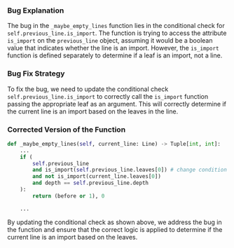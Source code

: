 ### Bug Explanation
The bug in the `_maybe_empty_lines` function lies in the conditional check for `self.previous_line.is_import`. The function is trying to access the attribute `is_import` on the `previous_line` object, assuming it would be a boolean value that indicates whether the line is an import. However, the `is_import` function is defined separately to determine if a leaf is an import, not a line.

### Bug Fix Strategy
To fix the bug, we need to update the conditional check `self.previous_line.is_import` to correctly call the `is_import` function passing the appropriate leaf as an argument. This will correctly determine if the current line is an import based on the leaves in the line.

### Corrected Version of the Function
```python
def _maybe_empty_lines(self, current_line: Line) -> Tuple[int, int]:
    ...
    if (
        self.previous_line
        and is_import(self.previous_line.leaves[0]) # change condition to use the is_import function
        and not is_import(current_line.leaves[0])
        and depth == self.previous_line.depth
    ):
        return (before or 1), 0

    ...
```

By updating the conditional check as shown above, we address the bug in the function and ensure that the correct logic is applied to determine if the current line is an import based on the leaves.
